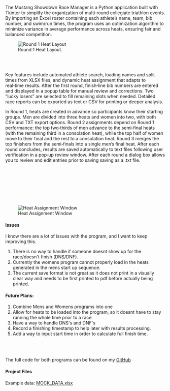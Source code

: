 The Mustang Showdown Race Manager is a Python application built with Tkinter to simplify the organization of multi‑round collegiate triathlon events. By importing an Excel roster containing each athlete’s name, team, bib number, and swim/run times, the program uses an optimization algorithm to minimize variance in average performance across heats, ensuring fair and balanced competition.

<figure class="left large" style="margin-right:2rem">
  <img
    src="/projects_details/media/race-manager/RaceManagerRound1DExample.png"
    alt="Round 1 Heat Layout"
  />
  <figcaption>
    Round 1 Heat Layout.
  </figcaption>
</figure> <br><br>

Key features include automated athlete search, loading names and split times from XLSX files, and dynamic heat assignment that adapts to real‑time results. After the first round, finish‑line bib numbers are entered and displayed in a popup table for manual review and corrections. Two “lucky losers” are selected to fill remaining slots when needed. Detailed race reports can be exported as text or CSV for printing or deeper analysis. 

In Round 1, heats are created in advance so participants know their starting groups. Men are divided into three heats and women into two, with both CSV and TXT export options. Round 2 assignments depend on Round 1 performance: the top two‑thirds of men advance to the semi‑final heats (with the remaining third in a consolation heat), while the top half of women move to their final and the rest to a consolation heat. Round 3 merges the top finishers from the semi‑finals into a single men’s final heat. After each round concludes, results are saved automatically to text files following user verification in a pop‑up review window. After each round a dialog box allows you to review and edit entries prior to saving saving as a .txt file.
<br><br><br><br><br><br><br><br>

<figure class="left large" style="margin-right:2rem;">
  <img
    src="/projects_details/media/race-manager/RaceManagerRound1Example.png"
    alt="Heat Assignment Window"
  />
  <figcaption>
    Heat Assignment Window 
  </figcaption>
</figure>

#### Issues
I know there are a lot of issues with the program, and I want to keep improving this.
1. There is no way to handle if someone doesnt show up for the race/doesn't finish (DNS/DNF).
2. Currently the womens program cannot properly load in the heats generated in the mens start up sequence.
3. The current save format is not great as it does not print in a visually clear way and needs to be first printed to pdf before actually being printed.

#### Future Plans:
1. Combine Mens and Womens programs into one
2. Allow for heats to be loaded into the program, so it doesnt have to stay running the whole time prior to a race
3. Have a way to handle DNS's and DNF's
4. Record a finishing timestamp to help later with results processing.
5. Add a way to input start time in order to calculate full finish time.<br><br> <br><br>

The full code for both programs can be found on my [GitHub](https://github.com/Pilon2020/Mustang-Showdown-Race-Manager)

#### Project Files
Example data: [MOCK_DATA.xlsx](/projects_details/media/RaceManager/MOCK_DATA.xlsx)


